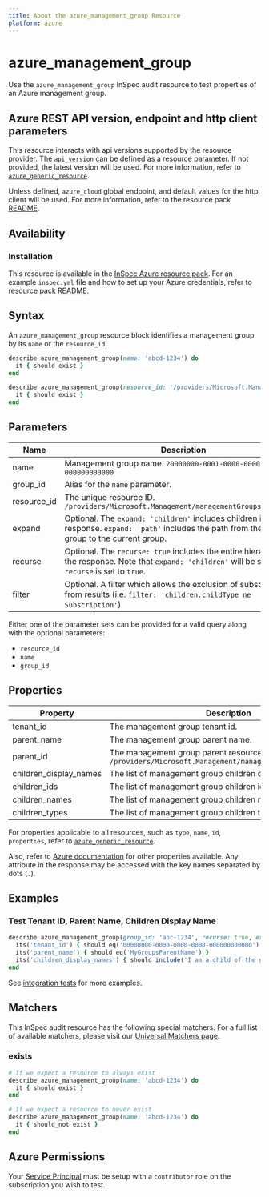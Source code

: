 ```yaml
---
title: About the azure_management_group Resource
platform: azure
---
```


# azure_management_group

Use the `azure_management_group` InSpec audit resource to test properties of an Azure management group.

## Azure REST API version, endpoint and http client parameters

This resource interacts with api versions supported by the resource provider.
The `api_version` can be defined as a resource parameter.
If not provided, the latest version will be used.
For more information, refer to [`azure_generic_resource`](azure_generic_resource.md).

Unless defined, `azure_cloud` global endpoint, and default values for the http client will be used.
For more information, refer to the resource pack [README](../../README.md). 

## Availability

### Installation

This resource is available in the [InSpec Azure resource pack](https://github.com/inspec/inspec-azure). 
For an example `inspec.yml` file and how to set up your Azure credentials, refer to resource pack [README](../../README.md#Service-Principal).

## Syntax

An `azure_management_group` resource block identifies a management group by its `name` or the `resource_id`.
```ruby
describe azure_management_group(name: 'abcd-1234') do
  it { should exist }
end
```
```ruby
describe azure_management_group(resource_id: '/providers/Microsoft.Management/managementGroups/{groupId}') do
  it { should exist }
end
```
## Parameters

| Name                           | Description                                                                       |
|--------------------------------|-----------------------------------------------------------------------------------|
| name         | Management group name. `20000000-0001-0000-0000-000000000000` |
| group_id     | Alias for the `name` parameter. |
| resource_id  | The unique resource ID. `/providers/Microsoft.Management/managementGroups/{groupId}` |
| expand       | Optional. The `expand: 'children'` includes children in the response. `expand: 'path'` includes the path from the root group to the current group. |
| recurse      | Optional. The `recurse: true` includes the entire hierarchy in the response. Note that `expand: 'children'` will be set if `recurse` is set to `true`. |
| filter       | Optional. A filter which allows the exclusion of subscriptions from results (i.e. `filter: 'children.childType ne Subscription'`) |

Either one of the parameter sets can be provided for a valid query along with the optional parameters:
- `resource_id`
- `name`
- `group_id` 

## Properties

| Property               | Description |
|------------------------|-------------|
| tenant_id              | The management group tenant id. |
| parent_name            | The management group parent name. |
| parent_id              | The management group parent resource id. `/providers/Microsoft.Management/managementGroups/{groupId}` |
| children_display_names | The list of management group children display names. |
| children_ids           | The list of management group children ids. |
| children_names         | The list of management group children names. |
| children_types         | The list of management group children types. |

For properties applicable to all resources, such as `type`, `name`, `id`, `properties`, refer to [`azure_generic_resource`](azure_generic_resource.md#properties).

Also, refer to [Azure documentation](https://docs.microsoft.com/en-us/rest/api/resources/managementgroups/get#managementgroup) for other properties available. 
Any attribute in the response may be accessed with the key names separated by dots (`.`).

## Examples

### Test Tenant ID, Parent Name, Children Display Name
```ruby
describe azure_management_group(group_id: 'abc-1234', recurse: true, expand: 'children') do
  its('tenant_id') { should eq('00000000-0000-0000-0000-000000000000') }
  its('parent_name') { should eq('MyGroupsParentName') }
  its('children_display_names') { should include('I am a child of the group!') }
end
```
See [integration tests](../../test/integration/verify/controls/azurerm_management_group.rb) for more examples.

## Matchers

This InSpec audit resource has the following special matchers. For a full list of available matchers, please visit our [Universal Matchers page](https://docs.chef.io/inspec/matchers/).

### exists
```ruby
# If we expect a resource to always exist
describe azure_management_group(name: 'abcd-1234') do
  it { should exist }
end

# If we expect a resource to never exist
describe azure_management_group(name: 'abcd-1234') do
  it { should_not exist }
end
```
## Azure Permissions

Your [Service Principal](https://docs.microsoft.com/en-us/azure/azure-resource-manager/resource-group-create-service-principal-portal) must be setup with a `contributor` role on the subscription you wish to test.
